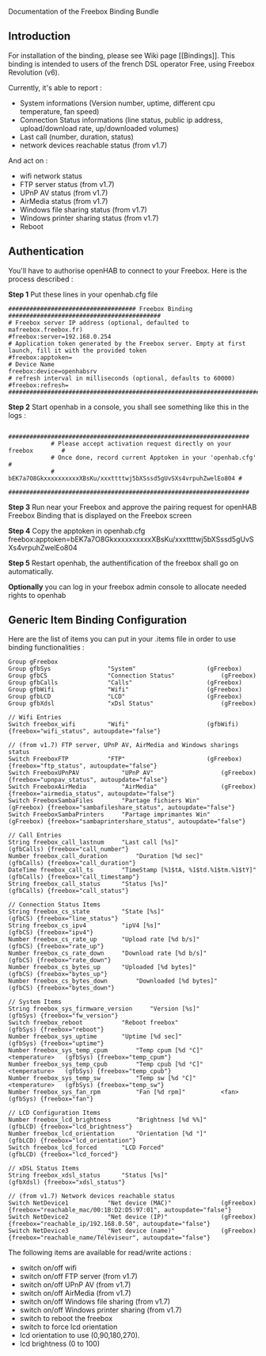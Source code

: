 Documentation of the Freebox Binding Bundle

## Introduction

For installation of the binding, please see Wiki page [[Bindings]].
This binding is intended to users of the french DSL operator Free, using Freebox Revolution (v6).

Currently, it's able to report : 
- System informations (Version number, uptime, different cpu temperature, fan speed)
- Connection Status informations (line status, public ip address, upload/download rate, up/downloaded volumes)
- Last call (number, duration, status)
- network devices reachable status (from v1.7)

And act on : 
- wifi network status
- FTP server status (from v1.7)
- UPnP AV status (from v1.7)
- AirMedia status (from v1.7)
- Windows file sharing status (from v1.7)
- Windows printer sharing status (from v1.7)
- Reboot

## Authentication

You'll have to authorise openHAB to connect to your Freebox. Here is the process described :

**Step 1** Put these lines in your openhab.cfg file
```
#################################### Freebox Binding ###########################################
# Freebox server IP address (optional, defaulted to mafreebox.freebox.fr)
#freebox:server=192.168.0.254
# Application token generated by the Freebox server. Empty at first launch, fill it with the provided token
#freebox:apptoken=
# Device Name
freebox:device=openhabsrv
# refresh interval in milliseconds (optional, defaults to 60000)
#freebox:refresh=
################################################################################################
```

**Step 2** Start openhab in a console, you shall see something like this in the logs : 
```
            ####################################################################
            # Please accept activation request directly on your freebox        #
            # Once done, record current Apptoken in your 'openhab.cfg'         #
            # bEK7a7O8GkxxxxxxxxxxXBsKu/xxxttttwj5bXSssd5gUvSXs4vrpuhZwelEo804 #
            ####################################################################
```

**Step 3** Run near your Freebox and approve the pairing request for openHAB Freebox Binding that is displayed on the Freebox screen

**Step 4** Copy the apptoken in openhab.cfg
freebox:apptoken=bEK7a7O8GkxxxxxxxxxxXBsKu/xxxttttwj5bXSssd5gUvSXs4vrpuhZwelEo804

**Step 5** Restart openhab, the authentification of the freebox shall go on automatically.

**Optionally** you can log in your freebox admin console to allocate needed rights to openhab

## Generic Item Binding Configuration

Here are the list of items you can put in your .items file in order to use binding functionalities : 

```
Group gFreebox						
Group gfbSys				"System" 					(gFreebox)				
Group gfbCS 				"Connection Status"				(gFreebox)
Group gfbCalls				"Calls"						(gFreebox)
Group gfbWifi				"Wifi"						(gFreebox)
Group gfbLCD				"LCD"						(gFreebox)
Group gfbXdsl				"xDsl Status"					(gFreebox)

// Wifi Entries
Switch freebox_wifi			"Wifi"						(gfbWifi)  {freebox="wifi_status", autoupdate="false"}

// (from v1.7) FTP server, UPnP AV, AirMedia and Windows sharings status
Switch FreeboxFTP			"FTP"						(gFreebox) {freebox="ftp_status", autoupdate="false"}
Switch FreeboxUPnPAV			"UPnP AV"					(gFreebox) {freebox="upnpav_status", autoupdate="false"}
Switch FreeboxAirMedia			"AirMedia"					(gFreebox) {freebox="airmedia_status", autoupdate="false"}
Switch FreeboxSambaFiles		"Partage fichiers Win"				(gFreebox) {freebox="sambafileshare_status", autoupdate="false"}
Switch FreeboxSambaPrinters		"Partage imprimantes Win"			(gFreebox) {freebox="sambaprintershare_status", autoupdate="false"}

// Call Entries
String freebox_call_lastnum		"Last call [%s]"				(gfbCalls) {freebox="call_number"}
Number freebox_call_duration		"Duration [%d sec]"				(gfbCalls) {freebox="call_duration"}
DateTime freebox_call_ts		"TimeStamp [%1$tA, %1$td.%1$tm.%1$tY]"		(gfbCalls) {freebox="call_timestamp"}
String freebox_call_status		"Status [%s]"					(gfbCalls) {freebox="call_status"}

// Connection Status Items
String freebox_cs_state 		"State [%s]" 					(gfbCS) {freebox="line_status"}
String freebox_cs_ipv4 			"ipV4 [%s]" 					(gfbCS) {freebox="ipv4"}
Number freebox_cs_rate_up  		"Upload rate [%d b/s]" 				(gfbCS) {freebox="rate_up"}
Number freebox_cs_rate_down		"Download rate [%d b/s]" 			(gfbCS) {freebox="rate_down"}
Number freebox_cs_bytes_up		"Uploaded [%d bytes]" 				(gfbCS) {freebox="bytes_up"}
Number freebox_cs_bytes_down		"Downloaded [%d bytes]" 			(gfbCS) {freebox="bytes_down"}

// System Items
String freebox_sys_firmware_version 	"Version [%s]"					(gfbSys) {freebox="fw_version"}
Switch freebox_reboot			"Reboot freebox"				(gfbSys) {freebox="reboot"}
Number freebox_sys_uptime		"Uptime [%d sec]"				(gfbSys) {freebox="uptime"}
Number freebox_sys_temp_cpum 		"Temp cpum [%d °C]"		<temperature> 	(gfbSys) {freebox="temp_cpum"}
Number freebox_sys_temp_cpub 		"Temp cpub [%d °C]"		<temperature> 	(gfbSys) {freebox="temp_cpub"}
Number freebox_sys_temp_sw   		"Temp sw [%d °C]"		<temperature> 	(gfbSys) {freebox="temp_sw"}
Number freebox_sys_fan_rpm   		"Fan [%d rpm]" 			<fan>		(gfbSys) {freebox="fan"}

// LCD Configuration Items
Number freebox_lcd_brightness		"Brightness [%d %%]"				(gfbLCD) {freebox="lcd_brightness"}
Number freebox_lcd_orientation		"Orientation [%d °]"				(gfbLCD) {freebox="lcd_orientation"}
Switch freebox_lcd_forced		"LCD Forced"					(gfbLCD) {freebox="lcd_forced"}

// xDSL Status Items
String freebox_xdsl_status		"Status [%s]"					(gfbXdsl) {freebox="xdsl_status"}

// (from v1.7) Network devices reachable status
Switch NetDevice1			"Net device (MAC)"				(gFreebox) {freebox="reachable_mac/00:1B:D2:D5:97:01", autoupdate="false"}
Switch NetDevice2			"Net device (IP)"				(gFreebox) {freebox="reachable_ip/192.168.0.50", autoupdate="false"}
Switch NetDevice3			"Net device (name)"				(gFreebox) {freebox="reachable_name/Téléviseur", autoupdate="false"}

```

The following items are available for read/write actions :
* switch on/off wifi
* switch on/off FTP server (from v1.7)
* switch on/off UPnP AV (from v1.7)
* switch on/off AirMedia (from v1.7)
* switch on/off Windows file sharing (from v1.7)
* switch on/off Windows printer sharing (from v1.7)
* switch to reboot the freebox
* switch to force lcd orientation
* lcd orientation to use (0,90,180,270).
* lcd brightness (0 to 100)